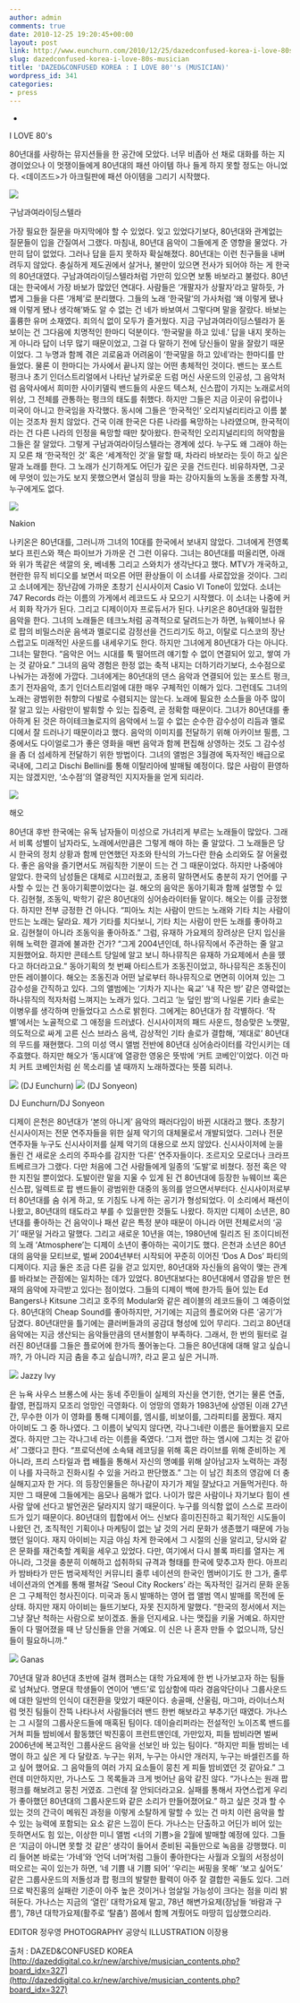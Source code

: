 ```yaml
---
author: admin
comments: true
date: 2010-12-25 19:20:45+00:00
layout: post
link: http://www.eunchurn.com/2010/12/25/dazedconfused-korea-i-love-80s-musician/
slug: dazedconfused-korea-i-love-80s-musician
title: 'DAZED&CONFUSED KOREA : I LOVE 80''s (MUSICIAN)'
wordpress_id: 341
categories:
- press
---
```


* 
I LOVE 80's

80년대를 사랑하는 뮤지션들을 한 공간에 모았다. 너무 비좁아 선 채로 대화를 하는 지경이었으나 이 멋쟁이들에게 80년대의 패션 아이템 하나 들게 하지 못할 정도는 아니었다. <데이즈드>가 아크릴판에 패션 아이템을 그리기 시작했다.

[![](http://www.eunchurn.com/wp-content/uploads/2010/12/210.jpg)](http://www.eunchurn.com/wp-content/uploads/2010/12/210.jpg)

구남과여라이딩스텔라

가장 필요한 질문을 마지막에야 할 수 있었다. 잊고 있었다기보다, 80년대와 관계없는 질문들이 입을 간질여서 그랬다. 마침내, 80년대 음악이 그들에게 준 영향을 물었다. 가만히 답이 없었다. 그러나 답을 듣지 못하자 확실해졌다. 80년대는 이런 친구들을 내버려두지 않았다. 충실하게 제도권에서 살거나, 불만이 있으면 전사가 되어야 하는 게 한국의 80년대였다. 구남과여라이딩스텔라처럼 가만히 있으면 보통 바보라고 불렀다. 80년대는 한국에서 가장 바보가 많았던 연대다. 사람들은 ‘개팔자가 상팔자’라고 말하듯, 가볍게 그들을 다른 ‘개체’로 분리했다. 그들의 노래 ‘한국말’의 가사처럼 ‘왜 이렇게 됐나 왜 이렇게 됐나 생각해’봐도 알 수 없는 건 네가 바보여서 그렇다며 말을 잘랐다. 바보는 훌륭한 유머 소재였다. 죄의식 없이 모두가 즐거웠다. 지금 구남과여라이딩스텔라가 돋보이는 건 그다음에 치명적인 한마디 덕분이다. ‘한국말을 하고 있네.’ 답을 내지 못하는 게 아니라 답이 너무 많기 때문이었고, 그걸 다 말하기 전에 당신들이 말을 잘랐기 때문이었다. 그 누명과 함께 겪은 괴로움과 어려움이 ‘한국말을 하고 있네’라는 한마디를 만들었다. 물론 이 한마디는 가사에서 끝나지 않는 어떤 총체적인 것이다. 밴드는 포스트 펑크나 초기 인더스트리얼에서 나타난 날카로운 드럼 머신 사운드의 인공성, 그 음악처럼 음악사에서 희미한 사이키델릭 밴드들의 사운드 텍스처, 신스팝이 가지는 노래로서의 위상, 그 전체를 관통하는 펑크의 태도를 취했다. 하지만 그들은 지금 이곳이 유럽이나 미국이 아니고 한국임을 자각했다. 동시에 그들은 ‘한국적인’ 오리지널리티라고 이름 붙이는 것조차 원치 않았다. 건국 이래 한국은 다른 나라를 욕망하는 나라였으며, 한국적이라는 건 다른 나라의 인정을 욕망할 때만 찾아왔다. 한국적인 오리지널리티의 허약함을 그들은 잘 알았다. 그렇게 구남과여라이딩스텔라는 경계에 섰다. 누구도 왜 그래야 하는지 모른 채 ‘한국적인 것’ 혹은 ‘세계적인 것’을 말할 때, 차라리 바보라는 듯이 하고 싶은 말과 노래를 한다. 그 노래가 신기하게도 어딘가 깊은 곳을 건드린다. 비유하자면, 그곳에 무엇이 있는가도 보지 못했으면서 열심히 땅을 파는 강아지들의 노동을 조롱할 자격, 누구에게도 없다.

[![](http://www.eunchurn.com/wp-content/uploads/2010/12/39.jpg)](http://www.eunchurn.com/wp-content/uploads/2010/12/39.jpg)

Nakion

나키온은 80년대를, 그러니까 그녀의 10대를 한국에서 보내지 않았다. 그녀에게 전영록보다 프린스와 잭슨 파이브가 가까운 건 그런 이유다. 그녀는 80년대를 떠올리면, 아래와 위가 똑같은 색깔의 옷, 베네통 그리고 스와치가 생각난다고 했다. MTV가 개국하고, 현란한 뮤직 비디오를 보면서 떠오른 어떤 환상들이 이 소녀를 사로잡았을 것이다. 그리고 소녀에게는 장난감에 가까운 초창기 신시사이저 Casio Vl Tone이 있었다. 소녀는 747 Records 라는 이름의 가게에서 레코드도 사 모으기 시작했다. 이 소녀는 나중에 커서 회화 작가가 된다. 그리고 디제이이자 프로듀서가 된다. 나키온은 80년대와 밀접한 음악을 한다. 그녀의 노래들은 테크노처럼 공격적으로 달려드는가 하면, 뉴웨이브나 유로 팝의 비밀스러운 음색과 멜로디로 감정선을 건드리기도 하고, 이탈로 디스코의 장난스럽고도 미래적인 사운드를 내세우기도 한다. 하지만 그녀에게 80년대가 다는 아니다. 그녀는 말한다. “음악은 어느 시대를 툭 떨어뜨려 얘기할 수 없이 연결되어 있고, 쌓여 가는 것 같아요.” 그녀의 음악 경험은 한정 없는 축적 내지는 더하기라기보다, 소수점으로 나눠가는 과정에 가깝다. 그녀에게는 80년대의 댄스 음악과 연결되어 있는 포스트 펑크, 초기 전자음악, 초기 인더스트리얼에 대한 매우 구체적인 이해가 있다. 그런데도 그녀의 노래는 광범위한 취향의 다발로 수렴되지는 않는다. 노래에 필요한 소스들을 아주 많이 잘 알고 있는 사람만이 발휘할 수 있는 집중력, 곧 정확함 때문이다. 그녀가 80년대를 좋아하게 된 것은 하이테크놀로지의 음악에서 느낄 수 없는 순수한 감수성이 리듬과 멜로디에서 잘 드러나기 때문이라고 했다. 음악의 이미지를 전달하기 위해 아카이브 필름, 그 중에서도 다이얼로그가 좋은 영화을 매번 음악과 함께 편집해 상영하는 것도 그 감수성을 좀 더 섬세하게 전달하기 위한 방법이다. 그녀의 앨범은 3월경에 독자적인 배급으로 국내에, 그리고 Dischi Bellini를 통해 이탈리아에 발매될 예정이다. 많은 사람이 환영하지는 않겠지만, ‘소수점’의 열광적인 지지자들을 얻게 되리라.

[![](http://www.eunchurn.com/wp-content/uploads/2010/12/71.jpg)](http://www.eunchurn.com/wp-content/uploads/2010/12/71.jpg)

해오

80년대 후반 한국에는 유독 남자들이 미성으로 가녀리게 부르는 노래들이 많았다. 그래서 비록 성별이 남자라도, 노래에서만큼은 그렇게 해야 하는 줄 알았다. 그 노래들은 당시 한국의 정치 상황과 함께 만연했던 자조와 탄식의 가느다란 한숨 소리와도 잘 어울렸다. 좋은 음악을 즐기면서도 꺼림칙한 기분이 드는 건 그 때문이었다. 하지만 나중에야 알았다. 한국의 남성들은 대체로 시끄러웠고, 조용히 말하면서도 충분히 자기 언어를 구사할 수 있는 건 동아기획뿐이었다는 걸. 해오의 음악은 동아기획과 함께 설명할 수 있다. 김현철, 조동익, 박학기 같은 80년대의 싱어송라이터들 말이다. 해오는 이를 긍정했다. 하지만 전부 긍정한 건 아니다. “피아노 치는 사람이 만드는 노래와 기타 치는 사람이 만드는 노래는 달라요. 제가 기타를 치다보니, 기타 치는 사람이 만든 노래를 좋아하고요. 김현철이 아니라 조동익을 좋아하죠.” 그럼, 유재하 가요제의 장려상은 단지 입신을 위해 노력한 결과에 불과한 건가? “그게 2004년인데, 하나뮤직에서 주관하는 줄 알고 지원했어요. 하지만 콘테스트 당일에 알고 보니 하나뮤직은 유재하 가요제에서 손을 뗐다고 하더라고요.” 동아기획의 첫 번째 아티스트가 조동진이었고, 하나뮤직은 조동진이 만든 레이블이다. 해오는 조동진과 어떤 날로부터 하나뮤직으로 면면히 이어져 있는 그 감수성을 간직하고 있다. 그의 앨범에는 ‘기차가 지나는 육교’ ‘내 작은 방’ 같은 영락없는 하나뮤직의 적자처럼 느껴지는 노래가 있다. 그리고 ‘눈 덮인 밤’의 나일론 기타 솔로는 이병우를 생각하며 만들었다고 스스로 밝힌다. 그에게는 80년대가 참 각별하다. ‘작별’에서는 노골적으로 그 애정을 드러냈다. 신시사이저의 패드 사운드, 청승맞은 노랫말, 의도적으로 싸게 고른 신스 브라스 음색, 감상적인 기타 솔로가 결합해, ‘제대로’ 80년대의 무드를 재현했다. 그의 미성 역시 앨범 전반에 80년대 싱어송라이터를 각인시키는 데 주효했다. 하지만 해오가 ‘동시대’에 열광한 영웅은 뜻밖에 ‘커트 코베인’이었다. 이건 마치 커트 코베인처럼 쉰 목소리를 낼 때까지 노래하겠다는 뜻쯤 되려나.

[![](http://www.eunchurn.com/wp-content/uploads/2010/12/54.jpg)](http://www.eunchurn.com/wp-content/uploads/2010/12/54.jpg)
(DJ Eunchurn)
[![](http://www.eunchurn.com/wp-content/uploads/2010/12/45.jpg)](http://www.eunchurn.com/wp-content/uploads/2010/12/45.jpg)
(DJ Sonyeon)

DJ Eunchurn/DJ Sonyeon

디제이 은천은 80년대가 ‘본의 아니게’ 음악의 패러다임이 바뀐 시대라고 했다. 초창기 신시사이저는 전문 연주자들을 위한 실제 악기의 대체물로서 개발되었다. 그러나 전문 연주자들 누구도 신시사이저를 실제 악기의 대용으로 쓰지 않았다. 신시사이저에 눈을 돌린 건 새로운 소리의 주파수를 감지한 ‘다른’ 연주자들이다. 조르지오 모로더나 크라프트베르크가 그랬다. 다만 처음에 그건 사람들에게 일종의 ‘도발’로 비쳤다. 정전 혹은 약한 지진일 뿐이었다. 도발이란 말을 지울 수 있게 된 건 80년대에 등장한 뉴웨이브 혹은 신스팝, 일렉트로 팝 밴드들이 광범위한 대중의 동의를 얻으면서부터다. 신시사이저로부터 80년대를 숨 쉬게 하고, 또 기침도 나게 하는 공기가 형성되었다. 이 소리에서 패션이 나왔고, 80년대의 태도라고 부를 수 있을만한 것들도 나왔다. 하지만 디제이 소년은, 80년대를 좋아하는 건 음악이나 패션 같은 특정 분야 때문이 아니라 어떤 전체로서의 ‘공기’ 때문일 거라고 말했다. 그리고 새로운 10년을 여는, 1980년에 릴리즈 된 조이디비전의 노래 ‘Atmosphere’는 디제이 소년이 좋아하는 곡이기도 했다. 은천과 소년은 80년대의 음악을 모티브로, 벌써 2004년부터 시작되어 꾸준히 이어진 ‘Dos A Dos’ 파티의 디제이다. 지금 둘은 조금 다른 길을 걷고 있지만, 80년대와 자신들의 음악이 맺는 관계를 바라보는 관점에는 일치하는 데가 있었다. 80년대보다는 80년대에서 영감을 받은 현재의 음악에 자극받고 있다는 점이었다. 그들의 디제이 백에 한가득 들어 있는 Ed Bangers나 Kitsune 그리고 호주의 Modular와 같은 레이블의 레코드들이 그 예증이었다. 80년대의 Cheap Sound를 좋아하지만, 거기에는 지금의 플로어와 다른 ‘공기’가 담겼다. 80년대만을 틀기에는 클러버들과의 공감대 형성에 있어 무리다. 그리고 80년대 음악에는 지금 생산되는 음악들만큼의 댄서블함이 부족하다. 그래서, 한 번의 필터로 걸러진 80년대를 그들은 플로어에 한가득 풀어놓는다. 그들은 80년대에 대해 알고 싶습니까?, 가 아니라 지금 춤을 추고 싶습니까?, 라고 묻고 싶은 거니까.

[![](http://www.eunchurn.com/wp-content/uploads/2010/12/61.jpg)](http://www.eunchurn.com/wp-content/uploads/2010/12/61.jpg)
Jazzy Ivy

은 뉴욕 사우스 브롱스에 사는 동네 주민들이 실제의 자신을 연기한, 연기는 물론 연출, 촬영, 편집까지 모조리 엉망인 극영화다. 이 엉망의 영화가 1983년에 상영된 이래 27년 간, 무수한 이가 이 영화를 통해 디제이를, 엠시를, 비보이를, 그라피티를 꿈꿨다. 재지 아이비도 그 중 하나였다. 그 이름이 낯익지 않다면, 각나그네란 이름은 들어봤을지 모르겠다. 하지만 그는 각나그네 라는 이름을 죽였다. ‘그저 랩만 하는 엠시에 그치는 것 같아서’ 그랬다고 한다. “프로덕션에 소속돼 레코딩을 위해 혹은 라이브를 위해 준비하는 게 아니라, 프리 스타일과 랩 배틀을 통해서 자신의 명예를 위해 살아남고자 노력하는 과정이 나를 자극하고 진화시킬 수 있을 거라고 판단했죠.” 그는 이 남긴 최초의 영감에 더 충실해지고자 한 거다. 의 등장인물들은 하나같이 자기가 제일 잘났다고 거들먹거린다. 하지만 그 때문에 그들에게는 음모나 음해가 없다. 나이가 많은 사람이나 자기보다 힘이 센 사람 앞에 선다고 발언권은 달라지지 않기 때문이다. 누구를 의식함 없이 스스로 프라이드가 있기 때문이다. 80년대의 힙합에서 어느 신보다 흥미진진하고 획기적인 시도들이 나왔던 건, 조직적인 기획이나 마케팅이 없는 날 것의 거리 문화가 생존했기 때문에 가능했던 일이다. 재지 아이비는 지금 야심 차게 한국에서 그 시절의 신을 알리고, 당시와 같은 문화를 재건축할 계획을 세우고 있었다. 다만, 여기에서 다시 블록 파티를 열자는 게 아니라, 그것을 충분히 이해하고 섭취하되 규격과 형태를 한국에 맞추고자 한다. 아프리카 밤바타가 만든 범국제적인 커뮤니티 줄루 네이션의 한국인 멤버이기도 한 그가, 줄루 네이션과의 연계를 통해 펼쳐갈 ‘Seoul City Rockers’ 라는 독자적인 길거리 문화 운동은 그 구체적인 청사진이다. 미국과 동시 발매하는 영어 랩 앨범 역시 발매를 목전에 둔 상태. 하지만 재지 아이비는 들뜨기보다, 자못 진지하게 말했다. “한국의 정서에서 저는 그냥 잘난 척하는 사람으로 보이겠죠. 돌을 던지세요. 나는 맷집을 키울 거예요. 하지만 돌이 다 떨어졌을 때 난 당신들을 안을 거예요. 이 신은 나 혼자 만들 수 없으니까, 당신들이 필요하니까.”

[![](http://www.eunchurn.com/wp-content/uploads/2010/12/111.jpg)](http://www.eunchurn.com/wp-content/uploads/2010/12/111.jpg)
Ganas

70년대 말과 80년대 초반에 걸쳐 캠퍼스는 대학 가요제에 한 번 나가보고자 하는 팀들로 넘쳐났다. 명문대 학생들이 연이어 ‘밴드’로 입상함에 따라 경음악단이나 그룹사운드에 대한 일반의 인식이 대전환을 맞았기 때문이다. 송골매, 산울림, 마그마, 라이너스처럼 멋진 팀들이 잔뜩 나타나서 사람들더러 밴드 한번 해보라고 부추기던 때였다. 가나스는 그 시절의 그룹사운드들에 매혹된 팀이다. 데이슬리퍼라는 전설적인 노이즈록 밴드를 거쳐 피들 밤비에서 활동했던 박진홍이 프런트맨인데, 가만있자, 피들 밤비라면 벌써 2006년에 복고적인 그룹사운드 음악을 선보인 바 있는 팀이다. “하지만 피들 밤비는 네 명이 하고 싶은 게 다 달랐죠. 누구는 위저, 누구는 아시안 개러지, 누구는 바셀린즈를 하고 싶어 했어요. 그 음악들의 여러 가지 요소들이 뭉친 게 피들 밤비였던 것 같아요.” 그런데 미안하지만, 가나스도 그 목록들과 크게 벗어난 음악 같진 않다. “가나스는 원래 팝 펑크를 해보려고 뭉친 거였죠. 그런데 잘 안되더라고요. 실패를 통해서 자연스럽게 우리가 좋아했던 80년대의 그룹사운드와 같은 소리가 만들어졌어요.” 하고 싶은 것과 할 수 있는 것의 간극이 메워진 과정을 이렇게 소탈하게 말할 수 있는 건 마치 이런 음악을 할 수 있는 능력에 포함되는 요소 같은 느낌이 든다. 가나스는 단출하고 어딘가 비어 있는 듯하면서도 힘 있는, 이상한 미니 앨범 <너의 기쁨>을 2월에 발매할 예정에 있다. 그들은 ‘지금이 아니면 못할 것 같은’ 생각이 들어서 준비된 곡들만으로 녹음을 강행했다. 미리 들어본 바로는 ‘가네’와 ‘언덕 너머’처럼 그들이 좋아한다는 사월과 오월의 서정성이 떠오르는 곡이 있는가 하면, ‘네 기쁨 내 기쁨 되어’ ‘우리는 써핑을 못해’ ‘보고 싶어도’ 같은 그룹사운드의 저돌성과 팝 펑크의 발랄한 활력이 아주 잘 결합한 곡들도 있다. 그러므로 박진홍의 실패란 기준이 아주 높은 것이거나 엄살일 가능성이 크다는 점을 미리 밝혀둔다. 가나스는 지금의 ‘열린’ 대학가요제 말고, 78년 해변가요제(장남들 ‘바람과 구름’), 78년 대학가요제(활주로 ‘탈춤’) 쯤에서 함께 겨뤘어도 마땅히 입상했으리라.

EDITOR 정우영 PHOTOGRAPHY 공양식 ILLUSTRATION 이장용

출처 : DAZED&CONFUSED KOREA [http://dazeddigital.co.kr/new/archive/musician_contents.php?board_idx=327](http://dazeddigital.co.kr/new/archive/musician_contents.php?board_idx=327)

